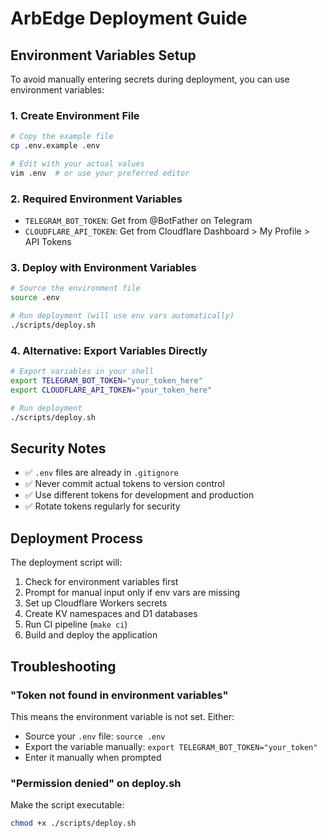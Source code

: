 # ArbEdge Deployment Guide

## Environment Variables Setup

To avoid manually entering secrets during deployment, you can use environment variables:

### 1. Create Environment File

```bash
# Copy the example file
cp .env.example .env

# Edit with your actual values
vim .env  # or use your preferred editor
```

### 2. Required Environment Variables

- `TELEGRAM_BOT_TOKEN`: Get from @BotFather on Telegram
- `CLOUDFLARE_API_TOKEN`: Get from Cloudflare Dashboard > My Profile > API Tokens

### 3. Deploy with Environment Variables

```bash
# Source the environment file
source .env

# Run deployment (will use env vars automatically)
./scripts/deploy.sh
```

### 4. Alternative: Export Variables Directly

```bash
# Export variables in your shell
export TELEGRAM_BOT_TOKEN="your_token_here"
export CLOUDFLARE_API_TOKEN="your_token_here"

# Run deployment
./scripts/deploy.sh
```

## Security Notes

- ✅ `.env` files are already in `.gitignore`
- ✅ Never commit actual tokens to version control
- ✅ Use different tokens for development and production
- ✅ Rotate tokens regularly for security

## Deployment Process

The deployment script will:

1. Check for environment variables first
2. Prompt for manual input only if env vars are missing
3. Set up Cloudflare Workers secrets
4. Create KV namespaces and D1 databases
5. Run CI pipeline (`make ci`)
6. Build and deploy the application

## Troubleshooting

### "Token not found in environment variables"

This means the environment variable is not set. Either:
- Source your `.env` file: `source .env`
- Export the variable manually: `export TELEGRAM_BOT_TOKEN="your_token"`
- Enter it manually when prompted

### "Permission denied" on deploy.sh

Make the script executable:
```bash
chmod +x ./scripts/deploy.sh
```